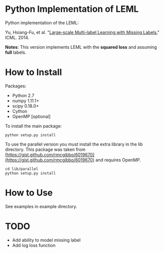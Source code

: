 # Python Implementation of LEML

Python implementation of the LEML: 

Yu, Hsiang-Fu, et al. "[Large-scale Multi-label Learning with Missing Labels.](http://www.jmlr.org/proceedings/papers/v32/yu14.pdf)" ICML. 2014.

**Notes**: This version implements LEML with the **squared loss** and assuming **full** labels.

# How to Install

Packages:
- Python 2.7
- numpy 1.11.1+
- scipy 0.18.0+
- Cython
- OpenMP [optional]

To install the main package:

    python setup.py install

To use the parallel version you must install the extra library in the lib directory. This package was taken from
[https://gist.github.com/rmcgibbo/6019670](https://gist.github.com/rmcgibbo/6019670) and requires OpenMP.

    cd lib/parallel
    python setup.py install

# How to Use

See examples in example directory.

# TODO

- Add ability to model missing label
- Add log loss function
